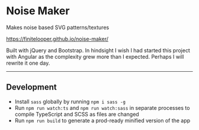 # Noise Maker

Makes noise based SVG patterns/textures

https://finitelooper.github.io/noise-maker/

Built with jQuery and Bootstrap. In hindsight I wish I had started this project with Angular as the complexity grew more than I expected. Perhaps I will rewrite it one day.

---

## Development

- Install `sass` globally by running `npm i sass -g`
- Run `npm run watch:ts` and `npm run watch:sass` in separate processes to compile TypeScript and SCSS as files are changed
- Run `npm run build` to generate a prod-ready minified version of the app
